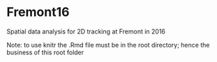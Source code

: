 # Fremont16
Spatial data analysis for 2D tracking at Fremont in 2016

Note: to use knitr the .Rmd file must be in the root directory; hence the business of this root folder